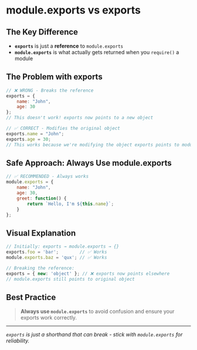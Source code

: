 # module.exports vs exports

## The Key Difference

- **`exports`** is just a **reference** to `module.exports`
- **`module.exports`** is what actually gets returned when you `require()` a module

## The Problem with exports

```javascript
// ❌ WRONG - Breaks the reference
exports = {
    name: "John",
    age: 30
};
// This doesn't work! exports now points to a new object
```

```javascript
// ✅ CORRECT - Modifies the original object
exports.name = "John";
exports.age = 30;
// This works because we're modifying the object exports points to module.exports
```

## Safe Approach: Always Use module.exports

```javascript
// ✅ RECOMMENDED - Always works
module.exports = {
    name: "John",
    age: 30,
    greet: function() {
        return `Hello, I'm ${this.name}`;
    }
};
```

## Visual Explanation

```javascript
// Initially: exports → module.exports → {}
exports.foo = 'bar';        // ✅ Works
module.exports.baz = 'qux'; // ✅ Works

// Breaking the reference:
exports = { new: 'object' }; // ❌ exports now points elsewhere
// module.exports still points to original object
```

## Best Practice

> **Always use `module.exports`** to avoid confusion and ensure your exports work correctly.

---

*`exports` is just a shorthand that can break - stick with `module.exports` for reliability.*